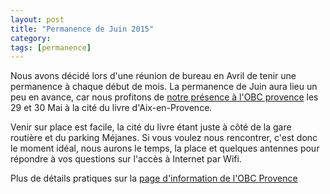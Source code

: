 ```yaml
---
layout: post
title: "Permanence de Juin 2015"
category: 
tags: [permanence]
---
```


Nous avons décidé lors d'une réunion de bureau en Avril de tenir une permanence à chaque début de mois.
La permanence de Juin aura lieu un peu en avance, car nous profitons de [notre présence à l'OBC provence](http://www.teleragno.fr/2015/05/27/participation-obc-provence-2015/) les 29 et 30 Mai à la cité du livre d'Aix-en-Provence.

Venir sur place est facile, la cité du livre étant juste à côté de la gare routière et du parking Méjanes.
Si vous voulez nous rencontrer, c'est donc le moment idéal, nous aurons le temps, la place et quelques antennes pour répondre à vos questions sur l'accès à Internet par Wifi.

Plus de détails pratiques sur la [page d'information de l'OBC Provence](http://obcprovence.com/fr/infos/)
